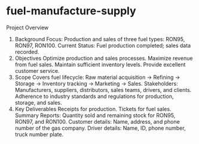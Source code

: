# fuel-manufacture-supply

Project Overview
1. Background
Focus: Production and sales of three fuel types: RON95, RON97, RON100.
Current Status: Fuel production completed; sales data recorded.
2. Objectives
Optimize production and sales processes.
Maximize revenue from fuel sales.
Maintain sufficient inventory levels.
Provide excellent customer service.
3. Scope
Covers fuel lifecycle:
Raw material acquisition → Refining → Storage → Inventory tracking → Marketing → Sales.
Stakeholders: Manufacturers, suppliers, distributors, sales teams, drivers, and clients.
Adherence to industry standards and regulations for production, storage, and sales.
4. Key Deliverables
Receipts for production.
Tickets for fuel sales.
Summary Reports:
Quantity sold and remaining stock for RON95, RON97, and RON100.
Customer details: Name, address, and phone number of the gas company.
Driver details: Name, ID, phone number, truck number plate.
